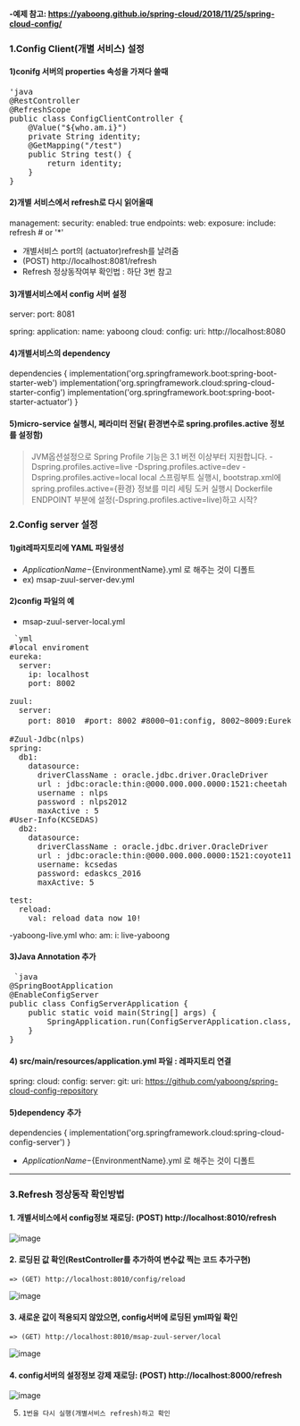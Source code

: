 #### -예제 참고:  https://yaboong.github.io/spring-cloud/2018/11/25/spring-cloud-config/


### 1.Config Client(개별 서비스) 설정


#### 1)conifg 서버의 properties 속성을 가져다 쓸때
<pre>'java
@RestController
@RefreshScope
public class ConfigClientController {
	@Value("${who.am.i}")
	private String identity;
	@GetMapping("/test")
	public String test() {
		return identity;
	}
}
</pre>


#### 2)개별 서비스에서 refresh로 다시 읽어올때
management:
	security:
		enabled: true
	endpoints:
	web:
		exposure:
			include: refresh # or '*'
- 개별서비스 port의 (actuator)refresh를 날려줌
- (POST) http://localhost:8081/refresh
- Refresh 정상동작여부 확인법 : 하단 3번 참고


#### 3)개별서비스에서 config 서버 설정
server:
	port: 8081

spring:
	application:
		name: yaboong
	cloud:
		config:
			uri: http://localhost:8080


#### 4)개별서비스의 dependency
dependencies {
	implementation('org.springframework.boot:spring-boot-starter-web')
	implementation('org.springframework.cloud:spring-cloud-starter-config')
	implementation('org.springframework.boot:spring-boot-starter-actuator')
}


#### 5)micro-service 실행시, 페라미터 전달( 환경변수로 spring.profiles.active 정보를 설정함)
>JVM옵션설정으로  Spring Profile 기능은 3.1 버전 이상부터 지원합니다.
-Dspring.profiles.active=live
-Dspring.profiles.active=dev
-Dspring.profiles.active=local
>local 스프링부트 실행시, bootstrap.xml에 spring.profiles.active={환경} 정보를 미리 세팅
>도커 실행시 Dockerfile ENDPOINT 부분에 설정(-Dspring.profiles.active=live)하고 시작?




### 2.Config server 설정


#### 1)git레파지토리에 YAML 파일생성
- ${ApplicationName}-${EnvironmentName}.yml 로 해주는 것이 디폴트
- ex) msap-zuul-server-dev.yml


#### 2)config 파일의 예
- msap-zuul-server-local.yml
<pre> `yml
#local enviroment
eureka:
  server:
    ip: localhost
    port: 8002    

zuul:
  server:
    port: 8010  #port: 8002 #8000~01:config, 8002~8009:Eureka, 8010~19:zuul, 8020~24:인증, 8025~29:Redis, 8100~:ms

#Zuul-Jdbc(nlps)
spring:
  db1:
    datasource:
      driverClassName : oracle.jdbc.driver.OracleDriver
      url : jdbc:oracle:thin:@000.000.000.0000:1521:cheetah
      username : nlps
      password : nlps2012
      maxActive : 5
#User-Info(KCSEDAS)
  db2:
    datasource:
      driverClassName : oracle.jdbc.driver.OracleDriver
      url : jdbc:oracle:thin:@000.000.000.0000:1521:coyote11
      username: kcsedas
      password: edaskcs_2016
      maxActive: 5

test:
  reload:
    val: reload data now 10!
</pre>

-yaboong-live.yml
who:
	am:
	i: live-yaboong

#### 3)Java Annotation 추가
<pre> `java
@SpringBootApplication
@EnableConfigServer
public class ConfigServerApplication {
	public static void main(String[] args) {
		SpringApplication.run(ConfigServerApplication.class, args);
	}
}
</pre>


#### 4) src/main/resources/application.yml 파일 : 레파지토리 연결
spring:
	cloud:
		config:
			server:
				git:
					uri: https://github.com/yaboong/spring-cloud-config-repository


#### 5)dependency 추가
dependencies {
	implementation('org.springframework.cloud:spring-cloud-config-server')
}
- ${ApplicationName}-${EnvironmentName}.yml 로 해주는 것이 디폴트


<hr />

### 3.Refresh 정상동작 확인방법

#### 1.  개별서비스에서 config정보 재로딩:  (POST) http://localhost:8010/refresh
![image](https://user-images.githubusercontent.com/45334819/60979652-0bba4e80-a36e-11e9-952c-6a44f6bdadbb.png)

#### 2. 로딩된 값 확인(RestController를 추가하여 변수값 찍는 코드 추가구현)
    => (GET) http://localhost:8010/config/reload
![image](https://user-images.githubusercontent.com/45334819/60979678-1543b680-a36e-11e9-8c5d-617d55221502.png)

#### 3. 새로운 값이 적용되지 않았으면, config서버에 로딩된 yml파일 확인
    => (GET) http://localhost:8010/msap-zuul-server/local
![image](https://user-images.githubusercontent.com/45334819/60979689-1a086a80-a36e-11e9-8c6f-24645650ebaf.png)

#### 4. config서버의 설정정보 강제 재로딩: (POST) http://localhost:8000/refresh
![image](https://user-images.githubusercontent.com/45334819/60979705-1ffe4b80-a36e-11e9-8f30-10a1471b51f1.png)
   
5.     1번을 다시 실행(개별서비스 refresh)하고 확인
